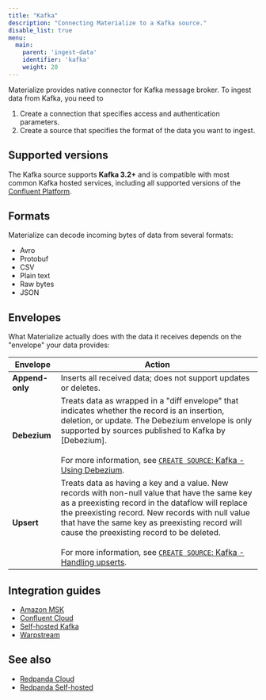 ```yaml
---
title: "Kafka"
description: "Connecting Materialize to a Kafka source."
disable_list: true
menu:
  main:
    parent: 'ingest-data'
    identifier: 'kafka'
    weight: 20
---
```


Materialize provides native connector for Kafka message broker. To ingest data
from Kafka, you need to

1. Create a connection that specifies access and authentication parameters.
2. Create a source that specifies the format of the data you want to ingest.

## Supported versions

The Kafka source supports **Kafka 3.2+** and is compatible with most common Kafka hosted services, including all supported versions of the [Confluent Platform](https://docs.confluent.io/platform/current/installation/versions-interoperability.html).

## Formats

Materialize can decode incoming bytes of data from several formats:

- Avro
- Protobuf
- CSV
- Plain text
- Raw bytes
- JSON

## Envelopes

What Materialize actually does with the data it receives depends on the
"envelope" your data provides:

Envelope | Action
---------|-------
**Append-only** | Inserts all received data; does not support updates or deletes.
**Debezium** | Treats data as wrapped in a "diff envelope" that indicates whether the record is an insertion, deletion, or update. The Debezium envelope is only supported by sources published to Kafka by [Debezium].<br/><br/>For more information, see [`CREATE SOURCE`: Kafka - Using Debezium](/sql/create-source/kafka/#using-debezium).
**Upsert** | Treats data as having a key and a value. New records with non-null value that have the same key as a preexisting record in the dataflow will replace the preexisting record. New records with null value that have the same key as preexisting record will cause the preexisting record to be deleted. <br/><br/>For more information, see [`CREATE SOURCE`: Kafka - Handling upserts](/sql/create-source/kafka/#handling-upserts).


## Integration guides

- [Amazon MSK](/ingest-data/kafka/amazon-msk/)
- [Confluent Cloud](/ingest-data/kafka/confluent-cloud/)
- [Self-hosted Kafka](/ingest-data/kafka/kafka-self-hosted/)
- [Warpstream](/ingest-data/kafka/warpstream/)

## See also

- [Redpanda Cloud](/ingest-data/redpanda/redpanda-cloud/)
- [Redpanda Self-hosted](/ingest-data/redpanda/)
